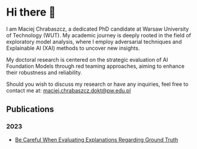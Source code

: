 # Hi there 👋

I am Maciej Chrabaszcz, a dedicated PhD candidate at Warsaw University of Technology (WUT). My academic journey is deeply rooted in the field of exploratory model analysis, where I employ adversarial techniques and Explainable AI (XAI) methods to uncover new insights.

My doctoral research is centered on the strategic evaluation of AI Foundation Models through red teaming approaches, aiming to enhance their robustness and reliability.

Should you wish to discuss my research or have any inquiries, feel free to contact me at: maciej.chrabaszcz.dokt@pw.edu.pl

## Publications
### 2023
- [Be Careful When Evaluating Explanations Regarding Ground Truth](https://arxiv.org/abs/2311.04813)
<!--
**maciejchrabaszcz/maciejchrabaszcz** is a ✨ _special_ ✨ repository because its `README.md` (this file) appears on your GitHub profile.

Here are some ideas to get you started:

- 🔭 I’m currently working on ...
- 🌱 I’m currently learning ...
- 👯 I’m looking to collaborate on ...
- 🤔 I’m looking for help with ...
- 💬 Ask me about ...
- 📫 How to reach me: ...
- 😄 Pronouns: ...
- ⚡ Fun fact: ...
-->
